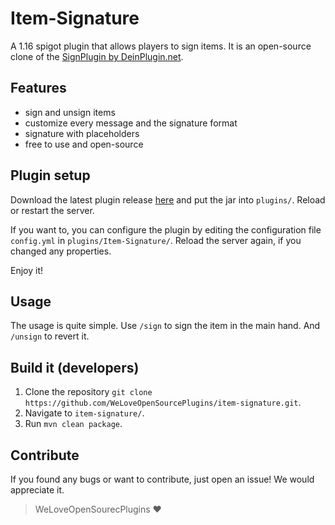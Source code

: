 # Item-Signature
A 1.16 spigot plugin that allows players to sign items.
It is an open-source clone of the [SignPlugin by DeinPlugin.net](https://deinplugin.net/items/62).

## Features
- sign and unsign items
- customize every message and the signature format
- signature with placeholders
- free to use and open-source

## Plugin setup
Download the latest plugin release [here](...) and put the jar into `plugins/`.
Reload or restart the server.

If you want to, you can configure the plugin by editing the configuration file `config.yml` in `plugins/Item-Signature/`.
Reload the server again, if you changed any properties.

Enjoy it!

## Usage
The usage is quite simple.
Use `/sign` to sign the item in the main hand.
And `/unsign` to revert it.

## Build it (developers)
1. Clone the repository `git clone https://github.com/WeLoveOpenSourcePlugins/item-signature.git`.
2. Navigate to `item-signature/`.
3. Run `mvn clean package`.

## Contribute
If you found any bugs or want to contribute, just open an issue!
We would appreciate it.

> WeLoveOpenSourecPlugins :heart:

